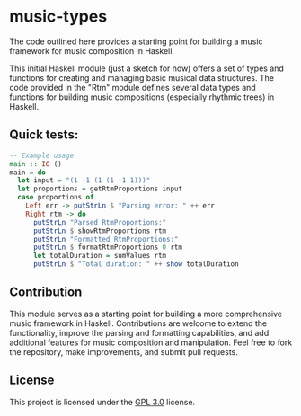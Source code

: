 # music-types

The code outlined here provides a starting point for building a music framework for music composition in Haskell.

This initial Haskell module (just a sketch for now) offers a set of types and functions for creating and managing basic musical data structures. The code provided in the "Rtm" module defines several data types and functions for building music compositions (especially rhythmic trees) in Haskell. 

## Quick tests:

```haskell
-- Example usage
main :: IO ()
main = do
  let input = "(1 -1 (1 (1 -1 1)))"
  let proportions = getRtmProportions input
  case proportions of
    Left err -> putStrLn $ "Parsing error: " ++ err
    Right rtm -> do
      putStrLn "Parsed RtmProportions:"
      putStrLn $ showRtmProportions rtm
      putStrLn "Formatted RtmProportions:"
      putStrLn $ formatRtmProportions 0 rtm
      let totalDuration = sumValues rtm
      putStrLn $ "Total duration: " ++ show totalDuration
```

## Contribution

This module serves as a starting point for building a more comprehensive music framework in Haskell. Contributions are welcome to extend the functionality, improve the parsing and formatting capabilities, and add additional features for music composition and manipulation. Feel free to fork the repository, make improvements, and submit pull requests.

## License

This project is licensed under the [GPL 3.0](https://www.gnu.org/licenses/gpl-3.0.en.html) license.
